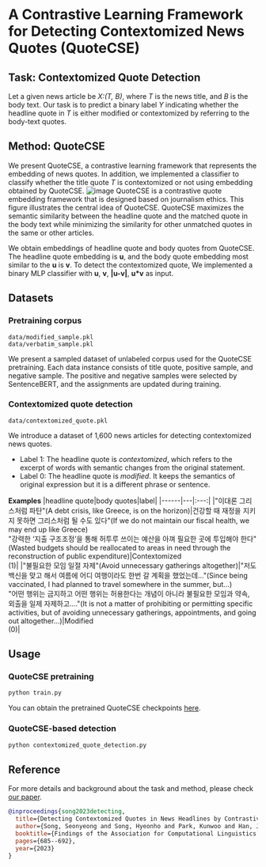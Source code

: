 # A Contrastive Learning Framework for Detecting Contextomized News Quotes (QuoteCSE)

## Task: Contextomized Quote Detection
Let a given news article be *X:(T, B)*, where *T* is the news title, and *B* is the body text. Our task is to predict a binary label *Y* indicating whether the headline quote in *T* is either modified or contextomized by referring to the body-text quotes.

## Method: QuoteCSE

We present QuoteCSE, a contrastive learning framework that represents the embedding of news quotes. In addition, we implemented a classifier to classify whether the title quote *T* is contextomized or not using embedding obtained by QuoteCSE. 
![image](https://user-images.githubusercontent.com/80903024/217503832-ef78155c-f4bc-4b51-bcee-5a32e02ddf60.png)
QuoteCSE is a contrastive quote embedding framework that is designed based on journalism ethics. This figure illustrates the central idea of QuoteCSE. QuoteCSE maximizes the semantic similarity between the headline quote and the matched quote in the body text while minimizing the similarity for other unmatched quotes in the same or other articles.

We obtain embeddings of headline quote and body quotes from QuoteCSE. The headline quote embedding is **u**, and the body quote embedding most similar to the **u** is **v**. To detect the contextomized quote, We implemented a binary MLP classifier with **u**, **v**, **|u-v|**, **u*v** as input.


## Datasets

### Pretraining corpus
```
data/modified_sample.pkl
data/verbatim_sample.pkl
```
We present a sampled dataset of unlabeled corpus used for the QuoteCSE pretraining. Each data instance consists of title quote, positive sample, and negative sample. The positive and negative samples were selected by SentenceBERT, and the assignments are updated during training.

### Contextomized quote detection
```
data/contextomized_quote.pkl
```
We introduce a dataset of 1,600 news articles for detecting contextomized news quotes.
- Label 1: The headline quote is *contextomized*, which refers to the excerpt of words with semantic changes from the original statement.
- Label 0: The headline quote is *modified*. It keeps the semantics of original expression but it is a different phrase or sentence.

**Examples**
|headline quote|body quotes|label|
|------|---|:---:|
|"이대론 그리스처럼 파탄"(A debt crisis, like Greece, is on the horizon)|건강할 때 재정을 지키지 못하면 그리스처럼 될 수도 있다"(If we do not maintain our fiscal health, we may end up like Greece) <br/> "강력한 ‘지출 구조조정’을 통해 허투루 쓰이는 예산을 아껴 필요한 곳에 투입해야 한다"(Wasted budgets should be reallocated to areas in need through the reconstruction of public expenditure)|Contextomized <br/> (1)|
|"불필요한 모임 일절 자제"(Avoid unnecessary gatherings altogether)|"저도 백신을 맞고 해서 여름에 어디 여행이라도 한번 갈 계획을 했었는데..."(Since being vaccinated, I had planned to travel somewhere in the summer, but...) <br/> "어떤 행위는 금지하고 어떤 행위는 허용한다는 개념이 아니라 불필요한 모임과 약속, 외출을 일제 자제하고…."(It is not a matter of prohibiting or permitting specific activities, but of avoiding unnecessary gatherings, appointments, and going out altogether...)|Modified <br/> (0)|


## Usage

### QuoteCSE pretraining
```python
python train.py 
```
You can obtain the pretrained QuoteCSE checkpoints [here](https://drive.google.com/drive/folders/1F-e4JXWI_EXpybJ86SfclCg9SV-mci1N?usp=sharing).

### QuoteCSE-based detection
```python
python contextomized_quote_detection.py 
```

## Reference

For more details and background about the task and method, please check [our paper](https://aclanthology.org/2023.findings-eacl.52.pdf).

```bibtex
@inproceedings{song2023detecting,
  title={Detecting Contextomized Quotes in News Headlines by Contrastive Learning},
  author={Song, Seonyeong and Song, Hyeonho and Park, Kunwoo and Han, Jiyoung and Cha, Meeyoung},
  booktitle={Findings of the Association for Computational Linguistics: EACL 2023},
  pages={685--692},
  year={2023}
}
```
